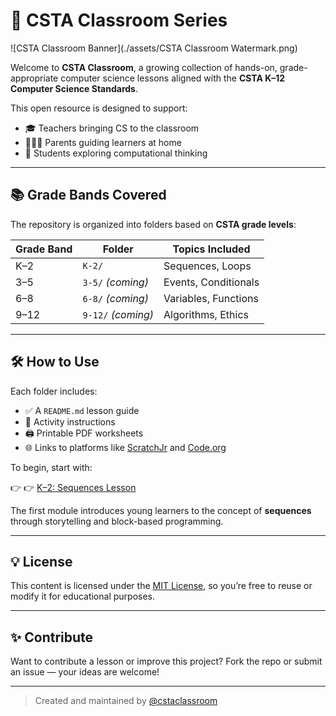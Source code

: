# 📘 CSTA Classroom Series

![CSTA Classroom Banner](./assets/CSTA Classroom Watermark.png)

Welcome to **CSTA Classroom**, a growing collection of hands-on, grade-appropriate computer science lessons aligned with the **CSTA K–12 Computer Science Standards**.

This open resource is designed to support:
- 🎓 Teachers bringing CS to the classroom
- 👨‍👩‍👧 Parents guiding learners at home
- 🧠 Students exploring computational thinking

---

## 📚 Grade Bands Covered

The repository is organized into folders based on **CSTA grade levels**:

| Grade Band | Folder             | Topics Included     |
|------------|--------------------|---------------------|
| K–2        | `K-2/`             | Sequences, Loops    |
| 3–5        | `3-5/` *(coming)*  | Events, Conditionals|
| 6–8        | `6-8/` *(coming)*  | Variables, Functions|
| 9–12       | `9-12/` *(coming)* | Algorithms, Ethics  |

---

## 🛠️ How to Use

Each folder includes:
- ✅ A `README.md` lesson guide
- 🧪 Activity instructions
- 🖨️ Printable PDF worksheets
- 🌐 Links to platforms like [ScratchJr](https://www.scratchjr.org/) and [Code.org](https://code.org/)

To begin, start with:

👉 👉 [K–2: Sequences Lesson](./K-2/01_sequences/README.md)
  
The first module introduces young learners to the concept of **sequences** through storytelling and block-based programming.

---

## 💡 License

This content is licensed under the [MIT License](./LICENSE), so you’re free to reuse or modify it for educational purposes.

---

## ✨ Contribute

Want to contribute a lesson or improve this project? Fork the repo or submit an issue — your ideas are welcome!

---

> Created and maintained by [@cstaclassroom](https://github.com/cstaclassroom)
